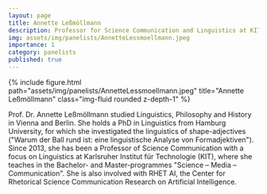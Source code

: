 ```yaml
---
layout: page
title: Annette Leßmöllmann
description: Professor for Science Communication and Linguistics at KIT
img: assets/img/panelists/AnnetteLessmoellmann.jpeg
importance: 1
category: panelists
published: true
---
```


<div class="row justify-content-sm-center">
    <div class="col-sm-8 mt-3 mt-md-0">
        {% include figure.html path="assets/img/panelists/AnnetteLessmoellmann.jpeg" title="Annette Leßmöllmann" class="img-fluid rounded z-depth-1" %}
    </div>
</div>

Prof. Dr. Annette Leßmöllmann studied Linguistics, Philosophy and History in Vienna and Berlin. She holds a PhD in Linguistics from Hamburg University, for which she investigated the linguistics of shape-adjectives ("Warum der Ball rund ist: eine linguistische Analyse von Formadjektiven"). Since 2013, she has been a Professor of Science Communication with a focus on Linguistics at Karlsruher Institut für Technologie (KIT), where she teaches in the Bachelor- and Master-programmes "Science – Media – Communication". She is also involved with RHET AI, the Center for Rhetorical Science Communication Research on Artificial Intelligence.

